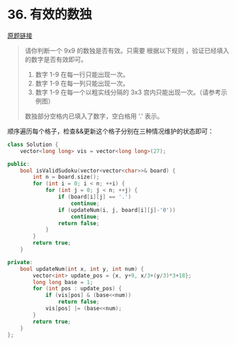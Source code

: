 # 36. 有效的数独

[原题链接](https://leetcode-cn.com/problems/valid-sudoku/)

> 请你判断一个 9x9 的数独是否有效。只需要 根据以下规则 ，验证已经填入的数字是否有效即可。
> 
> 1. 数字 1-9 在每一行只能出现一次。
> 2. 数字 1-9 在每一列只能出现一次。
> 3. 数字 1-9 在每一个以粗实线分隔的 3x3 宫内只能出现一次。（请参考示例图）
> 
> 数独部分空格内已填入了数字，空白格用 '.' 表示。

顺序遍历每个格子，检查&&更新这个格子分别在三种情况维护的状态即可：

```cpp
class Solution {
    vector<long long> vis = vector<long long>(27);

public:
    bool isValidSudoku(vector<vector<char>>& board) {
        int n = board.size();
        for (int i = 0; i < n; ++i) {
            for (int j = 0; j < n; ++j) {
                if (board[i][j] == '.')
                    continue;
                if (updateNum(i, j, board[i][j]-'0'))
                    continue;
                return false;
            }
        }
        return true;
    }

private:
    bool updateNum(int x, int y, int num) {
        vector<int> update_pos = {x, y+9, x/3+(y/3)*3+18};
        long long base = 1;
        for (int pos : update_pos) {
            if (vis[pos] & (base<<num))
                return false;
            vis[pos] |= (base<<num);
        }
        return true;
    }
};

```
